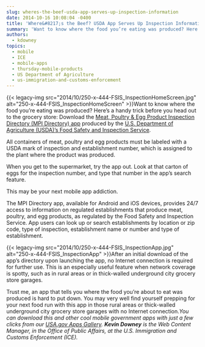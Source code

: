 ```yaml
---
slug: wheres-the-beef-usda-app-serves-up-inspection-information
date: 2014-10-16 10:08:04 -0400
title: 'Where&#8217;s the Beef? USDA App Serves Up Inspection Information'
summary: 'Want to know where the food you’re eating was produced? Here’s a handy trick before you head out to the grocery store: Download the Meat, Poultry & Egg Product Inspection Directory (MPI Directory) app produced by the U.S. Department of Agriculture (USDA)’s Food Safety and Inspection Service. All containers of meat, poultry and'
authors:
  - kdowney
topics:
  - mobile
  - ICE
  - mobile-apps
  - thursday-mobile-products
  - US Department of Agriculture
  - us-immigration-and-customs-enforcement
---
```


{{< legacy-img src="2014/10/250-x-444-FSIS\_InspectionHomeScreen.jpg" alt="250-x-444-FSIS\_InspectionHomeScreen" >}}Want to know where the food you’re eating was produced? Here’s a handy trick before you head out to the grocery store: Download the [Meat, Poultry & Egg Product Inspection Directory (MPI Directory) app](http://www.fsis.usda.gov/wps/portal/fsis/topics/inspection/mpi-directory) produced by the [U.S. Department of Agriculture (USDA)’s Food Safety and Inspection Service](http://www.fsis.usda.gov).

All containers of meat, poultry and egg products must be labeled with a USDA mark of inspection and establishment number, which is assigned to the plant where the product was produced.

When you get to the supermarket, try the app out. Look at that carton of eggs for the inspection number, and type that number in the app’s search feature.

This may be your next mobile app addiction.

The MPI Directory app, available for Android and iOS devices, provides 24/7 access to information on regulated establishments that produce meat, poultry, and egg products, as regulated by the Food Safety and Inspection Service. App users can look up or search establishments by location or zip code, type of inspection, establishment name or number and type of establishment.

{{< legacy-img src="2014/10/250-x-444-FSIS\_InspectionApp.jpg" alt="250-x-444-FSIS\_InspectionApp" >}}After an initial download of the app’s directory upon launching the app, no Internet connection is required for further use. This is an especially useful feature when network coverage is spotty, such as in rural areas or in thick-walled underground city grocery store garages.

Trust me, an app that tells you where the food you’re about to eat was produced is hard to put down. You may very well find yourself prepping for your next food run with this app in those rural areas or thick-walled underground city grocery store garages with no Internet connection._You can download this and other cool mobile government apps with just a few clicks from our [USA.gov Apps Gallery](http://apps.usa.gov/)._
_**Kevin Downey** is the Web Content Manager, in the Office of Public Affairs, at the U.S. Immigration and Customs Enforcement (ICE)._